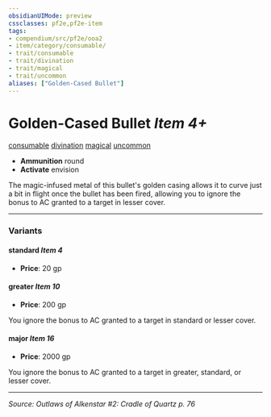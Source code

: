 ```yaml
---
obsidianUIMode: preview
cssclasses: pf2e,pf2e-item
tags:
- compendium/src/pf2e/ooa2
- item/category/consumable/
- trait/consumable
- trait/divination
- trait/magical
- trait/uncommon
aliases: ["Golden-Cased Bullet"]
---
```

# Golden-Cased Bullet *Item 4+*  
[consumable](rules/traits/consumable.md "Consumable Item Trait")  [divination](rules/traits/divination.md "Divination School Trait")  [magical](rules/traits/magical.md "Magical Item Trait")  [uncommon](rules/traits/uncommon.md "Uncommon Rarity Trait")  

- **Ammunition** round
- **Activate** envision

The magic-infused metal of this bullet's golden casing allows it to curve just a bit in flight once the bullet has been fired, allowing you to ignore the bonus to AC granted to a target in lesser cover.

---

### Variants

#### standard *Item 4*

- **Price**: 20 gp

#### greater *Item 10*

- **Price**: 200 gp

You ignore the bonus to AC granted to a target in standard or lesser cover.

#### major *Item 16*

- **Price**: 2000 gp

You ignore the bonus to AC granted to a target in greater, standard, or lesser cover.

---
*Source: Outlaws of Alkenstar #2: Cradle of Quartz p. 76*